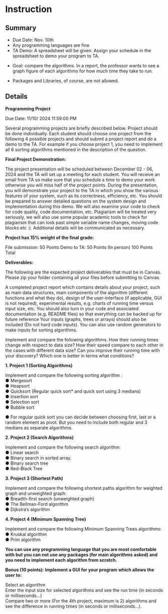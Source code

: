 # Instruction

## Summary

+ Due Date: Nov. 10th
+ Any programming languages are fine
+ TA Demo: A spreadsheet will be given. Assign your schedule in the spreadsheet to demo your program to TA.

- Goal: compare the algorithms. In a report, the professor wants to see a graph figure of each algorithms for how much time they take to run.

- Packages and Libraries, of course, are not allowed.

## Details

**Programming Project**



Due Date: 11/10/ 2024 11:59:00 PM

Several programming projects are briefly described below. Project should be done individually.  Each student should choose  one project from the following 4 possible projects and should submit a project report and do a demo to the TA. For example if you choose project 1, you need to implement all 6 sorting algorithms mentioned in the description of the question.



**Final Project Demonstration:**

The project presentation will be scheduled between  December 02 - 06, 2024 and the TA will set up a meeting for each student.  You will receive an email from TA so make sure that you schedule a time to demo your work otherwise you will miss half of the project points. During the presentation, you will demonstrate your project to the TA in which you show the various features of your system, such as its correctness, efficiency, etc. You should be prepared to answer detailed questions on the system design and implementation during this demo. We will also examine your code to check for code quality, code documentation, etc.  Plagiarism will be treated very seriously, we will also use some popular academic tools to check for plagiarism that can look past simple variable name changes, moving code blocks etc :). Additional details will be communicated as necessary.



**Project has 15% weight of the final grade:**

File submission: 50 Points
Demo to TA: 50 Points (In person)
100 Points Total


**Deliverables:**

The following are the expected project deliverables that must be in Canvas. Please zip your folder containing all your files before submitting to Canvas.

A completed project report  which contains details about your project, such as main data structures, main components of the algorithm (different functions and what they do), design of the user-interface (if applicable, GUI is not required), experimental results, e.g. charts of running time versus input size, etc.
You should also turn in your code and associated documentation (e.g. README files) so that everything can be backed up for future reference
Your inputs (graphs, trees or arrays) should also be included (Do not hard code inputs). You can also use random generators to make inputs for sorting algorithms.


Implement and compare the following algorithms. How their running times change with respect to data size? How their speed compare to each other in the cases with different data size? Can you improve their running time with your discovery? Which one is better in terms what conditions?



**1. Project 1 (Sorting Algorithms)**

Implement and compare the following sorting algorithm : \
● Mergesort \
● Heapsort \
● Quicksort (Regular quick sort* and quick sort using 3 medians) \
● Insertion sort \
● Selection sort \
● Bubble sort

● For regular quick sort you can decide between choosing first, last or a random element as pivot. But you need to include both regular and 3 medians as separate algorithms.



**2. Project 2 (Search Algorithms)**

Implement and compare the following search algorithm: \
● Linear search \
● Binary search in sorted array. \
● Binary search tree \
● Red-Black Tree




**3. Project 3 (Shortest Path)**

Implement and compare the following shortest paths algorithm for weighted graph and unweighted graph: \
● Breadth-first search (unweighted graph) \
● The Bellman-Ford algorithm \
● Dijkstra’s algorithm




**4. Project 4 (Minimum Spanning Tree)**

Implement and compare the following Minimum Spanning Trees algorithms: \
● Kruskal algorithm \
● Prim algorithm



**You can use any programming language that you  are most comfortable with but you can not use any packages (for main algorithms asked)  and you need to implement each algorithm from scratch.**



**Bonus (10 points): Implement a GUI for your program which allows the user to:**

Select an algorithm \
Enter the input size for selected algorithms and see the run time (in seconds or milliseconds...) \
Compare two or more (For the 4th project, maximum is 2) algorithms and see the difference in running times (in seconds or milliseconds...).
